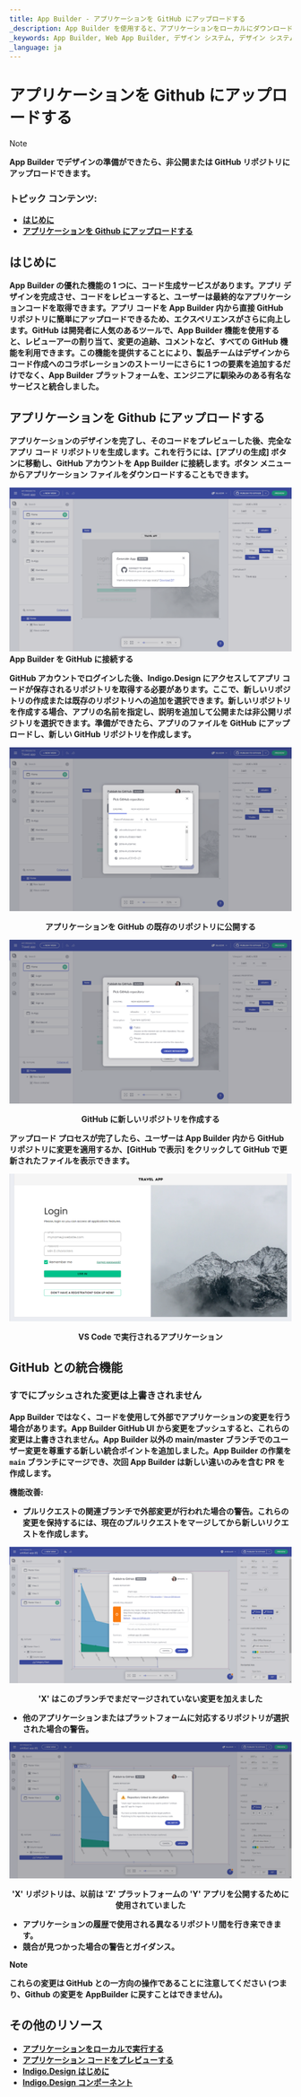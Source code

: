 ```yaml
---
title: App Builder - アプリケーションを GitHub にアップロードする
_description: App Builder を使用すると、アプリケーションをローカルにダウンロードするか、GitHub リポジトリにアップロードするかを選択できます。
_keywords: App Builder, Web App Builder, デザイン システム, デザイン システム UX, UI キット, Sketch, Ignite UI for Angular, Sketch to Angular, Angular, Angular デザイン システム, Sketch からコードをエクスポート, Angular 用のデザイン キット, Sketch UI キット, GitHub
_language: ja
---
```

# アプリケーションを Github にアップロードする

> [!NOTE]
><b>App Builder でデザインの準備ができたら、非公開または GitHub リポジトリにアップロードできます。 


### トピック コンテンツ:
* <a href="#はじめに">はじめに</a>
* <a href="#uploading-an-application-to-github">アプリケーションを Github にアップロードする</a>

## はじめに
App Builder の優れた機能の 1 つに、コード生成サービスがあります。アプリ デザインを完成させ、コードをレビューすると、ユーザーは最終的なアプリケーションコードを取得できます。アプリ コードを App Builder 内から直接 GitHub リポジトリに簡単にアップロードできるため、エクスペリエンスがさらに向上します。GitHub は開発者に人気のあるツールで、App Builder 機能を使用すると、レビューアーの割り当て、変更の追跡、コメントなど、すべての GitHub 機能を利用できます。この機能を提供することにより、製品チームはデザインからコード作成へのコラボレーションのストーリーにさらに 1 つの要素を追加するだけでなく、App Builder プラットフォームを、エンジニアに馴染みのある有名なサービスと統合しました。 

## アプリケーションを Github にアップロードする
アプリケーションのデザインを完了し、そのコードをプレビューした後、完全なアプリ コード リポジトリを生成します。これを行うには、[アプリの生成] ボタンに移動し、GitHub アカウントを App Builder に接続します。ボタン メニューからアプリケーション ファイルをダウンロードすることもできます。


<img class="responsive-img screen-capture" src="../images/connect-to-github-@2x.png" srcset="../images/connect-to-github-@2x.png 2x" />App Builder を GitHub に接続する</p>

GitHub アカウントでログインした後、Indigo.Design にアクセスしてアプリ コードが保存されるリポジトリを取得する必要があります。ここで、新しいリポジトリの作成または既存のリポジトリへの追加を選択できます。新しいリポジトリを作成する場合、アプリの名前を指定し、説明を追加して公開または非公開リポジトリを選択できます。準備ができたら、アプリのファイルを GitHub にアップロードし、新しい GitHub リポジトリを作成します。

<img class="responsive-img screen-capture" src="../images/pick-repository-publish-to-github-@2x.png" srcset="../images/pick-repository-publish-to-github-@2x.png 2x" />
<p style="text-align:center;">アプリケーションを GitHub の既存のリポジトリに公開する</p>

<img class="responsive-img screen-capture" src="../images/create-new-repo-publish-to-github-@2x.png" srcset="../images/create-new-repo-publish-to-github-@2x.png 2x" />
<p style="text-align:center;">GitHub に新しいリポジトリを作成する</p>

アップロード プロセスが完了したら、ユーザーは App Builder 内から GitHub リポジトリに変更を適用するか、[GitHub で表示] をクリックして GitHub で更新されたファイルを表示できます。

<img class="responsive-img screen-capture" src="../images/App-VSCode-Indigo-Design-App-Builder2.png" srcset="../images/App-VSCode-Indigo-Design-App-Builder2.png 2x" />
<p style="text-align:center;">VS Code で実行されるアプリケーション</p>

## GitHub との統合機能

### すでにプッシュされた変更は上書きされません
App Builder ではなく、コードを使用して外部でアプリケーションの変更を行う場合があります。App Builder GitHub UI から変更をプッシュすると、これらの変更は上書きされません。App Builder 以外の main/master ブランチでのユーザー変更を尊重する新しい統合ポイントを追加しました。App Builder の作業を `main` ブランチにマージでき、次回 App Builder は新しい違いのみを含む PR を作成します。

機能改善:
- プルリクエストの関連ブランチで外部変更が行われた場合の警告。これらの変更を保持するには、現在のプルリクエストをマージしてから新しいリクエストを作成します。

<img class="responsive-img screen-capture" src="../images/gh-changes-not-yet-merged.png" srcset="../images/gh-changes-not-yet-merged.png 2x" />
<p style="text-align:center;">'X' はこのブランチでまだマージされていない変更を加えました</p>

- 他のアプリケーションまたはプラットフォームに対応するリポジトリが選択された場合の警告。

<img class="responsive-img screen-capture" src="../images/gh-repository-linked-to-another-platform.png" srcset="../images/gh-repository-linked-to-another-platform.png 2x" />
<p style="text-align:center;">'X' リポジトリは、以前は 'Z' プラットフォームの 'Y' アプリを公開するために使用されていました</p>

- アプリケーションの履歴で使用される異なるリポジトリ間を行き来できます。
- 競合が見つかった場合の警告とガイダンス。

> [!NOTE]
> これらの変更は GitHub との一方向の操作であることに注意してください (つまり、Github の変更を AppBuilder に戻すことはできません)。

## その他のリソース

<div class="divider--half"></div>

* [アプリケーションをローカルで実行する](run-application-locally.md)
* [アプリケーション コードをプレビューする](../preview-code.md)
* [Indigo.Design はじめに](https://jp.infragistics.com/products/indigo-design/help/getting-started)
* [Indigo.Design コンポーネント](https://jp.infragistics.com/products/indigo-design/help/components/components-overview)
